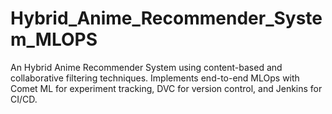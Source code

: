 # Hybrid_Anime_Recommender_System_MLOPS
An Hybrid Anime Recommender System using content-based and collaborative filtering techniques. Implements end-to-end MLOps with Comet ML for experiment tracking, DVC for version control, and Jenkins for CI/CD.
